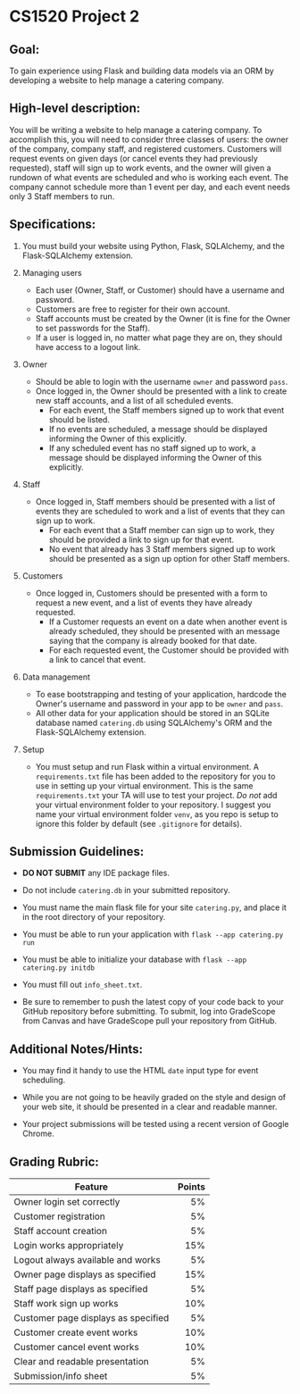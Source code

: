 # CS1520 Project 2

## Goal:
To gain experience using Flask and building data models via an ORM by
developing a website to help manage a catering company.

## High-level description:
You will be writing a website to help manage a catering company. To accomplish
this, you will need to consider three classes of users: the owner of the
company, company staff, and registered customers. Customers will request events
on given days (or cancel events they had previously requested), staff will sign
up to work events, and the owner will given a rundown of what events are
scheduled and who is working each event. The company cannot schedule more than
1 event per day, and each event needs only 3 Staff members to run.

## Specifications:
1. You must build your website using Python, Flask, SQLAlchemy, and the
	Flask-SQLAlchemy extension.

1. Managing users
	* Each user (Owner, Staff, or Customer) should have a username and
		password.
	* Customers are free to register for their own account.
	* Staff accounts must be created by the Owner (it is fine for the Owner
		to set passwords for the Staff).
	* If a user is logged in, no matter what page they are on, they should
		have access to a logout link.

1. Owner
	* Should be able to login with the username `owner` and password `pass`.
	* Once logged in, the Owner should be presented with a link to create new
		staff accounts, and a list of all scheduled events.
		* For each event, the Staff members signed up to work that event should
			be listed.
		* If no events are scheduled, a message should be displayed informing
			the Owner of this explicitly.
		* If any scheduled event has no staff signed up to work, a message
			should be displayed informing the Owner of this explicitly.

1. Staff
	* Once logged in, Staff members should be presented with a list of events
		they are scheduled to work and a list of events that they can sign up to
		work.
		* For each event that a Staff member can sign up to work, they should
			be provided a link to sign up for that event.
		* No event that already has 3 Staff members signed up to work should be
			presented as a sign up option for other Staff members.

1. Customers
	* Once logged in, Customers should be presented with a form to request a
		new event, and a list of events they have already requested.
		* If a Customer requests an event on a date when another event is
			already scheduled, they should be presented with an message saying
			that the company is already booked for that date.
		* For each requested event, the Customer should be provided with a link
			to cancel that event.

1. Data management
	* To ease bootstrapping and testing of your application, hardcode the
		Owner's username and password in your app to be `owner` and `pass`.
	* All other data for your application should be stored in an SQLite
		database named `catering.db` using SQLAlchemy's ORM and the
		Flask-SQLAlchemy extension.

1. Setup
	* You must setup and run Flask within a virtual environment. A
		`requirements.txt` file has been added to the repository for you to use
		in setting up your virtual environment. This is the same
		`requirements.txt` your TA will use to test your project. *Do not* add
		your virtual environment folder to your repository. I suggest you
		name your virtual environment folder `venv`, as you repo is setup
		to ignore this folder by default (see `.gitignore` for details).

## Submission Guidelines:
* **DO NOT SUBMIT** any IDE package files.

* Do not include `catering.db` in your submitted repository.

* You must name the main flask file for your site `catering.py`, and place it
	in the root directory of your repository.

* You must be able to run your application with `flask --app catering.py run`

* You must be able to initialize your database with `flask --app catering.py initdb`

* You must fill out `info_sheet.txt`.

* Be sure to remember to push the latest copy of your code back to your GitHub
	repository before submitting. To submit, log into GradeScope from Canvas and
	have GradeScope pull your repository from GitHub.

## Additional Notes/Hints:
* You may find it handy to use the HTML `date` input type for event
	scheduling.

* While you are not going to be heavily graded on the style and design of your
	web site, it should be presented in a clear and readable manner.

* Your project submissions will be tested using a recent version of Google
	Chrome.

## Grading Rubric:
| Feature | Points
| ------- | ------:
| Owner login set correctly | 5%
| Customer registration | 5%
| Staff account creation | 5%
| Login works appropriately | 15%
| Logout always available and works | 5%
| Owner page displays as specified | 15%
| Staff page displays as specified | 5%
| Staff work sign up works | 10%
| Customer page displays as specified | 5%
| Customer create event works | 10%
| Customer cancel event works | 10%
| Clear and readable presentation | 5%
| Submission/info sheet | 5%

